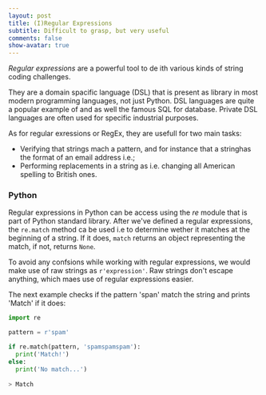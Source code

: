```yaml
---
layout: post
title: (I)Regular Expressions
subtitle: Difficult to grasp, but very useful
comments: false
show-avatar: true
---
```


*Regular expressions* are a powerful tool to de ith various kinds of string coding challenges.

They are a domain spacific language (DSL) that is present as library in most modern programming languages, not just Python. DSL languages are quite a popular example of and as well the famous SQL for database. Private DSL languages are often used for specific industrial purposes.

As for regular exressions or RegEx, they are usefull for two main tasks:
* Verifying that strings mach a pattern, and for instance that a stringhas the format of an email address i.e.;
* Performing replacements in a string as i.e. changing all American spelling to British ones.


### Python
Regular expressions in Python can be access using the *re* module that is part of Python standard library.
After we've defined a regular expressions, the `re.match` method ca be used i.e to determine wether it matches at the beginning of a string. If it does, `match` returns an object representing the match, if not, returns `None`.

To avoid any confsions while working with regular expressions, we would make use of raw strings as `r'expression'`.
Raw strings don't escape anything, which maes use of regular expressions easier.

The next example checks if the pattern 'span' match the string and prints 'Match' if it does:
```Python
import re

pattern = r'spam'

if re.match(pattern, 'spamspamspam'):
  print('Match!')
else:
  print('No match...')
  
> Match
```
